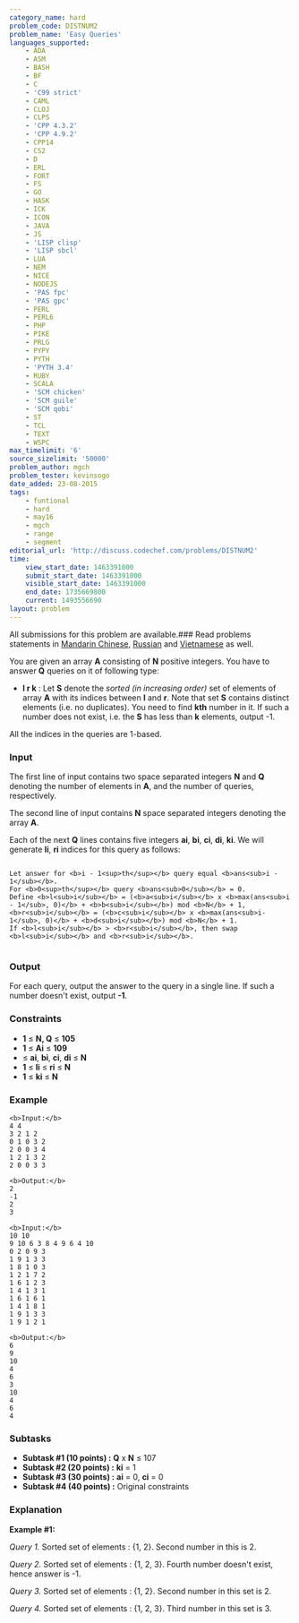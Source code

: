 ```yaml
---
category_name: hard
problem_code: DISTNUM2
problem_name: 'Easy Queries'
languages_supported:
    - ADA
    - ASM
    - BASH
    - BF
    - C
    - 'C99 strict'
    - CAML
    - CLOJ
    - CLPS
    - 'CPP 4.3.2'
    - 'CPP 4.9.2'
    - CPP14
    - CS2
    - D
    - ERL
    - FORT
    - FS
    - GO
    - HASK
    - ICK
    - ICON
    - JAVA
    - JS
    - 'LISP clisp'
    - 'LISP sbcl'
    - LUA
    - NEM
    - NICE
    - NODEJS
    - 'PAS fpc'
    - 'PAS gpc'
    - PERL
    - PERL6
    - PHP
    - PIKE
    - PRLG
    - PYPY
    - PYTH
    - 'PYTH 3.4'
    - RUBY
    - SCALA
    - 'SCM chicken'
    - 'SCM guile'
    - 'SCM qobi'
    - ST
    - TCL
    - TEXT
    - WSPC
max_timelimit: '6'
source_sizelimit: '50000'
problem_author: mgch
problem_tester: kevinsogo
date_added: 23-08-2015
tags:
    - funtional
    - hard
    - may16
    - mgch
    - range
    - segment
editorial_url: 'http://discuss.codechef.com/problems/DISTNUM2'
time:
    view_start_date: 1463391000
    submit_start_date: 1463391000
    visible_start_date: 1463391000
    end_date: 1735669800
    current: 1493556690
layout: problem
---
```

All submissions for this problem are available.###  Read problems statements in [Mandarin Chinese](http://www.codechef.com/download/translated/MAY16/mandarin/DISTNUM2.pdf), [Russian](http://www.codechef.com/download/translated/MAY16/russian/DISTNUM2.pdf) and [Vietnamese](http://www.codechef.com/download/translated/MAY16/vietnamese/DISTNUM2.pdf) as well.

You are given an array **A** consisting of **N** positive integers. You have to answer **Q** queries on it of following type:

- **l r k** : Let **S** denote the _sorted (in increasing order)_ set of elements of array **A** with its indices between **l** and **r**. Note that set **S** contains distinct elements (i.e. no duplicates).
  You need to find **kth** number in it. If such a number does not exist, i.e. the **S** has less than **k** elements, output -1.

All the indices in the queries are 1-based.

### Input

The first line of input contains two space separated integers **N** and **Q** denoting the number of elements in **A**, and the number of queries, respectively.

 The second line of input contains **N** space separated integers denoting the array **A**.

 Each of the next **Q** lines contains five integers **ai**, **bi**, **ci**, **di**, **ki**.
 We will generate **li**, **ri** indices for this query as follows:

```

Let answer for <b>i - 1<sup>th</sup></b> query equal <b>ans<sub>i - 1</sub></b>. 
For <b>0<sup>th</sup></b> query <b>ans<sub>0</sub></b> = 0. 
Define <b>l<sub>i</sub></b> = (<b>a<sub>i</sub></b> x <b>max(ans<sub>i - 1</sub>, 0)</b> + <b>b<sub>i</sub></b>) mod <b>N</b> + 1, 
<b>r<sub>i</sub></b> = (<b>c<sub>i</sub></b> x <b>max(ans<sub>i-1</sub>, 0)</b> + <b>d<sub>i</sub></b>) mod <b>N</b> + 1. 
If <b>l<sub>i</sub></b> > <b>r<sub>i</sub></b>, then swap <b>l<sub>i</sub></b> and <b>r<sub>i</sub></b>.
	
```
### Output

For each query, output the answer to the query in a single line. If such a number doesn't exist, output **-1**.

### Constraints

- **1** ≤ **N, Q** ≤ **105**
- **1** ≤ **Ai** ≤ **109**
- ≤ **ai**, **bi**, **ci**, **di** ≤ **N**
- **1** ≤ **li** ≤ **ri** ≤ **N**
- **1** ≤ **ki** ≤ **N**

### Example

```
<b>Input:</b>
4 4
3 2 1 2
0 1 0 3 2
2 0 0 3 4
1 2 1 3 2
2 0 0 3 3

<b>Output:</b>
2
-1
2
3

<b>Input:</b>
10 10
9 10 6 3 8 4 9 6 4 10
0 2 0 9 3
1 9 1 3 3
1 8 1 0 3
1 2 1 7 2
1 6 1 2 3
1 4 1 3 1
1 6 1 6 1
1 4 1 8 1
1 9 1 3 3
1 9 1 2 1

<b>Output:</b>
6
9
10
4
6
3
10
4
6
4

```
### Subtasks

- **Subtask #1 (10 points) :** **Q** x **N** ≤ 107
- **Subtask #2 (20 points) :** **ki** = 1
- **Subtask #3 (30 points) :** **ai** = 0, **ci** = 0
- **Subtask #4 (40 points) :** Original constraints

### Explanation

**Example #1:**

_Query 1._ Sorted set of elements : {1, 2}. Second number in this is 2.

_Query 2._ Sorted set of elements : {1, 2, 3}. Fourth number doesn't exist, hence answer is -1.

_Query 3._ Sorted set of elements : {1, 2}. Second number in this set is 2.

_Query 4._ Sorted set of elements : {1, 2, 3}. Third number in this set is 3.